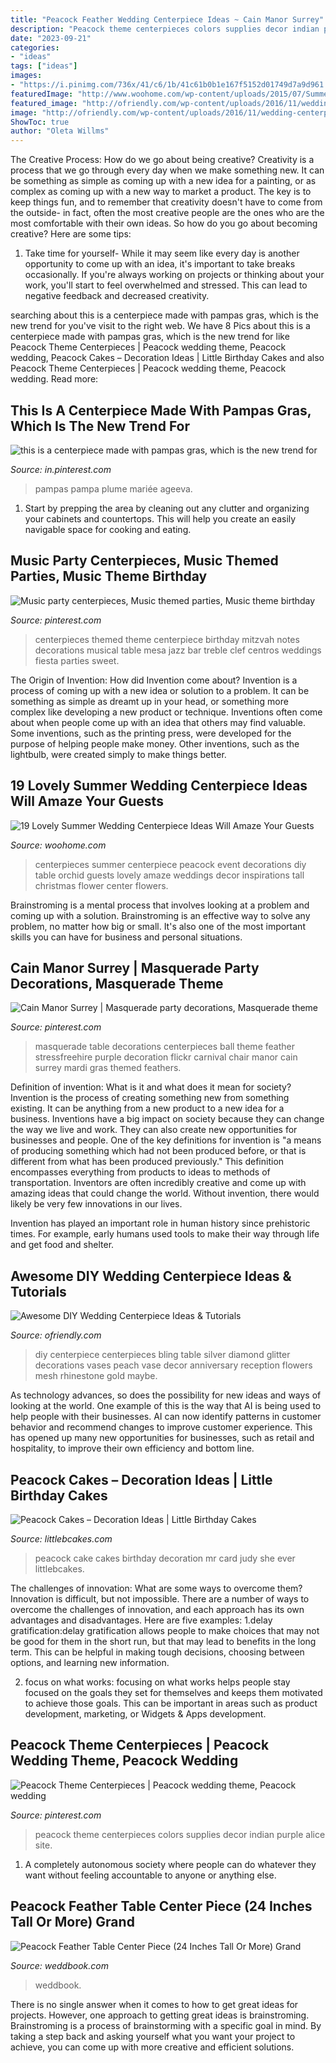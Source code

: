 ```yaml
---
title: "Peacock Feather Wedding Centerpiece Ideas ~ Cain Manor Surrey"
description: "Peacock theme centerpieces colors supplies decor indian purple alice site"
date: "2023-09-21"
categories:
- "ideas"
tags: ["ideas"]
images:
- "https://i.pinimg.com/736x/41/c6/1b/41c61b0b1e167f5152d01749d7a9d961.jpg"
featuredImage: "http://www.woohome.com/wp-content/uploads/2015/07/Summer-Wedding-Centerpiece-Ideas-Woohome-14.jpg"
featured_image: "http://ofriendly.com/wp-content/uploads/2016/11/wedding-centerpiece/17-diy-wedding-centerpiece-ideas.jpg"
image: "http://ofriendly.com/wp-content/uploads/2016/11/wedding-centerpiece/17-diy-wedding-centerpiece-ideas.jpg"
ShowToc: true
author: "Oleta Willms"
---
```



The Creative Process: How do we go about being creative?
Creativity is a process that we go through every day when we make something new. It can be something as simple as coming up with a new idea for a painting, or as complex as coming up with a new way to market a product. The key is to keep things fun, and to remember that creativity doesn't have to come from the outside- in fact, often the most creative people are the ones who are the most comfortable with their own ideas. So how do you go about becoming creative? Here are some tips: 
1) Take time for yourself- While it may seem like every day is another opportunity to come up with an idea, it's important to take breaks occasionally. If you're always working on projects or thinking about your work, you'll start to feel overwhelmed and stressed. This can lead to negative feedback and decreased creativity.

	

		
searching about this is a centerpiece made with pampas gras, which is the new trend for you've visit to the right web. We have 8 Pics about this is a centerpiece made with pampas gras, which is the new trend for like Peacock Theme Centerpieces | Peacock wedding theme, Peacock wedding, Peacock Cakes – Decoration Ideas | Little Birthday Cakes and also Peacock Theme Centerpieces | Peacock wedding theme, Peacock wedding. Read more:
		
    
## This Is A Centerpiece Made With Pampas Gras, Which Is The New Trend For

<img loading=lazy src="https://i.pinimg.com/736x/d4/9f/4b/d49f4b308859ed71ddaef9639de5b33b.jpg" onerror="this.onerror=null;this.src='https://tse3.mm.bing.net/th?id=OIP.wpnZgDDbZFiZwsQFFnXA-wHaLH&amp;pid=15.1';" alt="this is a centerpiece made with pampas gras, which is the new trend for">

_Source: in.pinterest.com_

>pampas pampa plume mariée ageeva. 

	

1. Start by prepping the area by cleaning out any clutter and organizing your cabinets and countertops. This will help you create an easily navigable space for cooking and eating.

    
## Music Party Centerpieces, Music Themed Parties, Music Theme Birthday

<img loading=lazy src="https://i.pinimg.com/736x/e8/ed/eb/e8edeb7252d6c0ed56fc67da7817612d--music-party-centerpiece-ideas.jpg" onerror="this.onerror=null;this.src='https://tse4.mm.bing.net/th?id=OIP.Cbb1WBgTJmv7ttVZpgRjUQHaJ3&amp;pid=15.1';" alt="Music party centerpieces, Music themed parties, Music theme birthday">

_Source: pinterest.com_

>centerpieces themed theme centerpiece birthday mitzvah notes decorations musical table mesa jazz bar treble clef centros weddings fiesta parties sweet. 

	

The Origin of Invention: How did Invention come about?
Invention is a process of coming up with a new idea or solution to a problem. It can be something as simple as dreamt up in your head, or something more complex like developing a new product or technique. Inventions often come about when people come up with an idea that others may find valuable. Some inventions, such as the printing press, were developed for the purpose of helping people make money. Other inventions, such as the lightbulb, were created simply to make things better.

    
## 19 Lovely Summer Wedding Centerpiece Ideas Will Amaze Your Guests

<img loading=lazy src="http://www.woohome.com/wp-content/uploads/2015/07/Summer-Wedding-Centerpiece-Ideas-Woohome-14.jpg" onerror="this.onerror=null;this.src='https://tse4.mm.bing.net/th?id=OIP.8WBAERcL6RrN4PWSyI59NQHaLH&amp;pid=15.1';" alt="19 Lovely Summer Wedding Centerpiece Ideas Will Amaze Your Guests">

_Source: woohome.com_

>centerpieces summer centerpiece peacock event decorations diy table orchid guests lovely amaze weddings decor inspirations tall christmas flower center flowers. 

	

Brainstroming is a mental process that involves looking at a problem and coming up with a solution. Brainstroming is an effective way to solve any problem, no matter how big or small. It's also one of the most important skills you can have for business and personal situations.

    
## Cain Manor Surrey | Masquerade Party Decorations, Masquerade Theme

<img loading=lazy src="https://i.pinimg.com/736x/67/f9/42/67f942a28d9d874735d521bc2ec21573--feather-table-centerpieces-tall-centerpiece.jpg" onerror="this.onerror=null;this.src='https://tse1.mm.bing.net/th?id=OIP.WLpTixuEYS98NJ5n25EvhQHaJ3&amp;pid=15.1';" alt="Cain Manor Surrey | Masquerade party decorations, Masquerade theme">

_Source: pinterest.com_

>masquerade table decorations centerpieces ball theme feather stressfreehire purple decoration flickr carnival chair manor cain surrey mardi gras themed feathers. 

	

Definition of invention: What is it and what does it mean for society?
Invention is the process of creating something new from something existing. It can be anything from a new product to a new idea for a business. Inventions have a big impact on society because they can change the way we live and work. They can also create new opportunities for businesses and people.
One of the key definitions for invention is "a means of producing something which had not been produced before, or that is different from what has been produced previously." This definition encompasses everything from products to ideas to methods of transportation. Inventors are often incredibly creative and come up with amazing ideas that could change the world. Without invention, there would likely be very few innovations in our lives.

Invention has played an important role in human history since prehistoric times. For example, early humans used tools to make their way through life and get food and shelter.

    
## Awesome DIY Wedding Centerpiece Ideas &amp; Tutorials

<img loading=lazy src="http://ofriendly.com/wp-content/uploads/2016/11/wedding-centerpiece/17-diy-wedding-centerpiece-ideas.jpg" onerror="this.onerror=null;this.src='https://tse4.mm.bing.net/th?id=OIP.cpxkAp_RDYU-x-vQzVb4iQHaLK&amp;pid=15.1';" alt="Awesome DIY Wedding Centerpiece Ideas &amp; Tutorials">

_Source: ofriendly.com_

>diy centerpiece centerpieces bling table silver diamond glitter decorations vases peach vase decor anniversary reception flowers mesh rhinestone gold maybe. 

	

As technology advances, so does the possibility for new ideas and ways of looking at the world. One example of this is the way that AI is being used to help people with their businesses. AI can now identify patterns in customer behavior and recommend changes to improve customer experience. This has opened up many new opportunities for businesses, such as retail and hospitality, to improve their own efficiency and bottom line.

    
## Peacock Cakes – Decoration Ideas | Little Birthday Cakes

<img loading=lazy src="https://www.littlebcakes.com/wp-content/uploads/2014/02/Peacock-Cake-Images.jpg" onerror="this.onerror=null;this.src='https://tse3.mm.bing.net/th?id=OIP.rlo_YCzMhVEKUNdVZOMReQHaMr&amp;pid=15.1';" alt="Peacock Cakes – Decoration Ideas | Little Birthday Cakes">

_Source: littlebcakes.com_

>peacock cake cakes birthday decoration mr card judy she ever littlebcakes. 

	

The challenges of innovation: What are some ways to overcome them?
Innovation is difficult, but not impossible. There are a number of ways to overcome the challenges of innovation, and each approach has its own advantages and disadvantages. Here are five examples:
1.delay gratification:delay gratification allows people to make choices that may not be good for them in the short run, but that may lead to benefits in the long term. This can be helpful in making tough decisions, choosing between options, and learning new information.

2. focus on what works: focusing on what works helps people stay focused on the goals they set for themselves and keeps them motivated to achieve those goals. This can be important in areas such as product development, marketing, or Widgets & Apps development.


    
## Peacock Theme Centerpieces | Peacock Wedding Theme, Peacock Wedding

<img loading=lazy src="https://i.pinimg.com/736x/41/c6/1b/41c61b0b1e167f5152d01749d7a9d961.jpg" onerror="this.onerror=null;this.src='https://tse4.mm.bing.net/th?id=OIP.5GoHge4dMDuyrKrEWSOgDQHaJ3&amp;pid=15.1';" alt="Peacock Theme Centerpieces | Peacock wedding theme, Peacock wedding">

_Source: pinterest.com_

>peacock theme centerpieces colors supplies decor indian purple alice site. 

	

1. A completely autonomous society where people can do whatever they want without feeling accountable to anyone or anything else. 

    
## Peacock Feather Table Center Piece (24 Inches Tall Or More) Grand

<img loading=lazy src="http://s3.weddbook.me/t1/2/0/6/2063012/peacock-feather-table-center-piece-24-inches-tall-or-more-grand-feather-centerpiece-ready-out-of-box-weddings-and-birthday-party.jpg" onerror="this.onerror=null;this.src='https://tse1.mm.bing.net/th?id=OIP.PMj0M5ytdss5PUkeDn-5FgHaKH&amp;pid=15.1';" alt="Peacock Feather Table Center Piece (24 Inches Tall Or More) Grand">

_Source: weddbook.com_

>weddbook. 

	

There is no single answer when it comes to how to get great ideas for projects. However, one approach to getting great ideas is brainstroming. Brainstroming is a process of brainstorming with a specific goal in mind. By taking a step back and asking yourself what you want your project to achieve, you can come up with more creative and efficient solutions.

